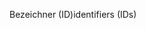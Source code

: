 <span data-ttu-id="689d0-101">Bezeichner (ID)</span><span class="sxs-lookup"><span data-stu-id="689d0-101">identifiers (IDs)</span></span>